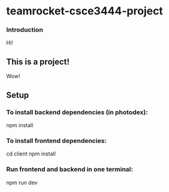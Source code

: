 # teamrocket-csce3444-project
### Introduction
Hi!
## This is a project!
Wow!
## Setup
### To install backend dependencies (in photodex):
npm install

### To install frontend dependencies:
cd client
npm install

### Run frontend and backend in one terminal:
npm run dev


